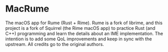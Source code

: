 MacRume
===
The macOS app for Rume (Rust + Rime). Rume is a fork of librime, and this
project is a fork of Squirrel (the Rime macOS app) to practice Rust (and C++)
programming and learn the details about an IME implementation. The intention is
to add some QoL improvements and keep in sync with the upstream. All credits go
to the original authors.
